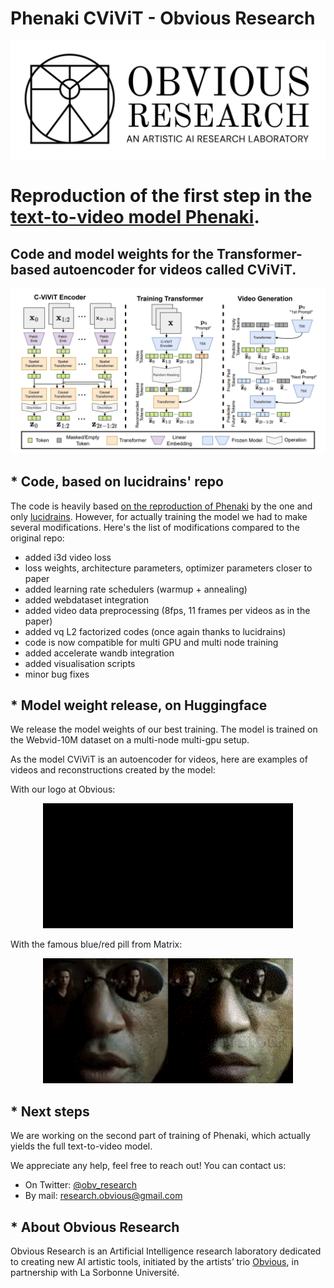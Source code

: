# Phenaki CViViT - Obvious Research

<p align="center">
<img src="assets_readme/obvious_research.png" alt="obvious_research" width="600"/>
</p>

# Reproduction of the first step in the [text-to-video model Phenaki](https://arxiv.org/pdf/2210.02399.pdf).
## Code and model weights for the Transformer-based autoencoder for videos called CViViT.

<p align="center">
<img src="assets_readme/phenaki.png" alt="phenaki" width="600"/>
</p>

## * Code, based on lucidrains' repo

The code is heavily based [on the reproduction of Phenaki](https://github.com/lucidrains/phenaki-pytorch) by the one and only [lucidrains](https://github.com/lucidrains). However, for actually training the model we had to make several modifications. Here's the list of modifications compared to the original repo:

- added i3d video loss
- loss weights, architecture parameters, optimizer parameters closer to paper
- added learning rate schedulers (warmup + annealing)
- added webdataset integration
- added video data preprocessing (8fps, 11 frames per videos as in the paper)
- added vq L2 factorized codes (once again thanks to lucidrains)
- code is now compatible for multi GPU and multi node training
- added accelerate wandb integration
- added visualisation scripts
- minor bug fixes

## * Model weight release, on Huggingface

We release the model weights of our best training. The model is trained on the Webvid-10M dataset on a multi-node multi-gpu setup. 

As the model CViViT is an autoencoder for videos, here are examples of videos and reconstructions created by the model:

With our logo at Obvious:

<p align="center">
<img src="assets_readme/obvious_example.gif" alt="obvious" width="400"/>
</p>

With the famous blue/red pill from Matrix:
<p align="center">
<img src="assets_readme/matrix_example.gif" alt="matrix" width="400"/>
</p>

## * Next steps

We are working on the second part of training of Phenaki, which actually yields the full text-to-video model. 

We appreciate any help, feel free to reach out! You can contact us:

- On Twitter: [@obv_research](https://twitter.com/obv_research)
- By mail: research.obvious@gmail.com

## * About Obvious Research

Obvious Research is an Artificial Intelligence research laboratory dedicated to creating new AI artistic tools, initiated by the artists’ trio [Obvious](https://obvious-art.com/), in partnership with La Sorbonne Université.


